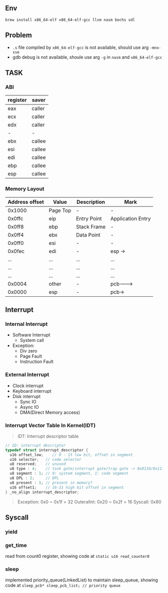 ## Env
```shell
brew install x86_64-elf x86_64-elf-gcc llvm nasm bochs sdl
```

## Problem
- `.s` file compiled by `x86_64-elf-gcc` is not available, should use arg `-mno-sse`
- gdb debug is not available, shoule use arg `-g` in `nasm` and `x86_64-elf-gcc`


## TASK
### ABI
| register | saver  |
| -------- | ------ |
| eax      | caller |
| ecx      | caller |
| edx      | caller |
| -        | -      |
| ebx      | callee |
| esi      | callee |
| edi      | callee |
| ebp      | callee |
| esp      | callee |
### Memory Layout
| Address offset | Value    | Description | Mark              |
| -------------- | -------- | ----------- | ----------------- |
| 0x1000         | Page Top | -           | -                 |
| 0x0ffc         | eip      | Entry Point | Application Entry |
| 0x0ff8         | ebp      | Stack Frame | -                 |
| 0x0ff4         | ebx      | Data Point  | -                 |
| 0x0ff0         | esi      | -           | -                 |
| 0x0fec         | edi      | -           | esp ->            |
| ...            | ...      | ...         | ...               |
| ...            | ...      | ...         | ...               |
| ...            | ...      | ...         | ...               |
| 0x0004         | other    | -           | pcb--->           |
| 0x0000         | esp      | -           | pcb->             |

## Interrupt
### Internal Interrupt
- Software Interrupt
  - System call
- Exception:
  - Div zero
  - Page Fault
  - Instruction Fault

### External Interrupt
- Clock interrupt
- Keyboard interrupt
- Disk interrupt
  - Sync IO
  - Async IO
  - DMA(Direct Memory access)
  
### Interrupt Vector Table In Kernel(IDT)
> IDT: Interrupt descriptor table
```cpp
// ID: interrupt descriptor
typedef struct interrupt_descriptor {
  u16 offset_low;    // 0 - 15 low bit, offset in segment
  u16 selector;   // code selector
  u8 reserved;    // unused
  u8 type : 4;    // task gate/interrupt gate/trap gate -> 0x0110/0x1110/...
  u8 segment : 1; // 0: system segment, 1: code segment
  u8 DPL : 2;     // DPL
  u8 present : 1; // present in memory?
  u16 offset1;    // 16-31 high bit offset in segment
} _no_align interrupt_descriptor;
```

> Exception: 0x0 ~ 0x1f = 32
> OuteralInt: 0x20 ~ 0x2f = 16
> Syscall: 0x80

## Syscall
### yield
### get_time
read from count0 register, showing code at `static u16 read_counter0`
### sleep
implemented priority_queue(LinkedList) to maintain sleep_queue, showing code at `sleep_pcb* sleep_pcb_list; // priority queue`